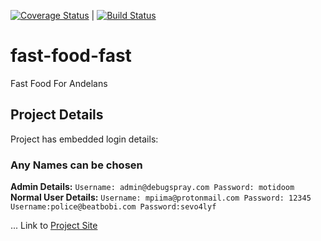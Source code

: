 [![Coverage Status](https://coveralls.io/repos/github/ramzinc/fast-food-fast/badge.svg?branch=feature)](https://coveralls.io/github/ramzinc/fast-food-fast?branch=feature) | [![Build Status](https://travis-ci.com/ramzinc/fast-food-fast.svg?branch=feature)](https://travis-ci.com/ramzinc/fast-food-fast)
# fast-food-fast
Fast Food For Andelans
## Project Details
Project has embedded login details:
### Any Names can be chosen
**Admin Details:**
    ``` Username: admin@debugspray.com
        Password: motidoom
    ``` 
**Normal User Details:**
    ```
      Username: mpiima@protonmail.com
      Password: 12345
    ```
    ```Username:police@beatbobi.com
        Password:sevo4lyf
    ```

 ... Link to [Project Site](https://ramzinc.github.io/fast-food-fast/ui-templates/index.html)
